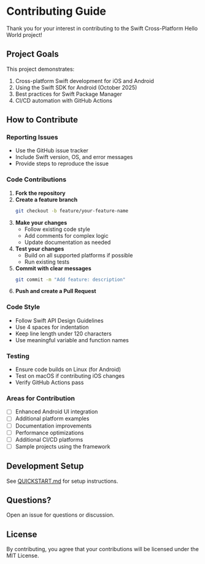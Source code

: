 # Contributing Guide

Thank you for your interest in contributing to the Swift Cross-Platform Hello World project!

## Project Goals

This project demonstrates:
1. Cross-platform Swift development for iOS and Android
2. Using the Swift SDK for Android (October 2025)
3. Best practices for Swift Package Manager
4. CI/CD automation with GitHub Actions

## How to Contribute

### Reporting Issues

- Use the GitHub issue tracker
- Include Swift version, OS, and error messages
- Provide steps to reproduce the issue

### Code Contributions

1. **Fork the repository**
2. **Create a feature branch**
   ```bash
   git checkout -b feature/your-feature-name
   ```
3. **Make your changes**
   - Follow existing code style
   - Add comments for complex logic
   - Update documentation as needed
4. **Test your changes**
   - Build on all supported platforms if possible
   - Run existing tests
5. **Commit with clear messages**
   ```bash
   git commit -m "Add feature: description"
   ```
6. **Push and create a Pull Request**

### Code Style

- Follow Swift API Design Guidelines
- Use 4 spaces for indentation
- Keep line length under 120 characters
- Use meaningful variable and function names

### Testing

- Ensure code builds on Linux (for Android)
- Test on macOS if contributing iOS changes
- Verify GitHub Actions pass

### Areas for Contribution

- [ ] Enhanced Android UI integration
- [ ] Additional platform examples
- [ ] Documentation improvements
- [ ] Performance optimizations
- [ ] Additional CI/CD platforms
- [ ] Sample projects using the framework

## Development Setup

See [QUICKSTART.md](QUICKSTART.md) for setup instructions.

## Questions?

Open an issue for questions or discussion.

## License

By contributing, you agree that your contributions will be licensed under the MIT License.
